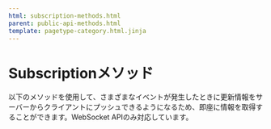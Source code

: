 ```yaml
---
html: subscription-methods.html
parent: public-api-methods.html
template: pagetype-category.html.jinja
---
```

# Subscriptionメソッド

以下のメソッドを使用して、さまざまなイベントが発生したときに更新情報をサーバーからクライアントにプッシュできるようになるため、即座に情報を取得することができます。WebSocket APIのみ対応しています。
